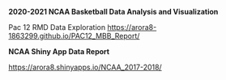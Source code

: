 **2020-2021 NCAA Basketball Data Analysis and Visualization**

Pac 12 RMD Data Exploration
https://arora8-1863299.github.io/PAC12_MBB_Report/

**NCAA Shiny App Data Report**

https://arora8.shinyapps.io/NCAA_2017-2018/
